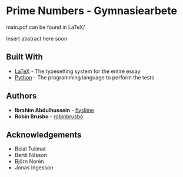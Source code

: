 # Prime Numbers - Gymnasiearbete

main.pdf can be found in LaTeX/

Insert abstract here soon

## Built With

-   [LaTeX](https://www.latex-project.org/) - The typesetting system for the entire essay
-   [Python](https://www.python.org/) - The programming language to perform the tests

## Authors

-   **Ibrahim Abdulhussein** - [flyslime](https://github.com/flyslime)
-   **Robin Brusbo** - [robinbrusbo](https://github.com/robinbrusbo)

## Acknowledgements

-   Belal Tulimat 
-   Bertil Nilsson
-   Björn Norén
-   Jonas Ingesson

